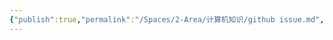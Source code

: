 ```yaml
---
{"publish":true,"permalink":"/Spaces/2-Area/计算机知识/github issue.md","created":"2025-07-29T23:04:12.582+08:00","modified":"2025-07-29T23:04:12.585+08:00","cssclasses":""}
---
```


